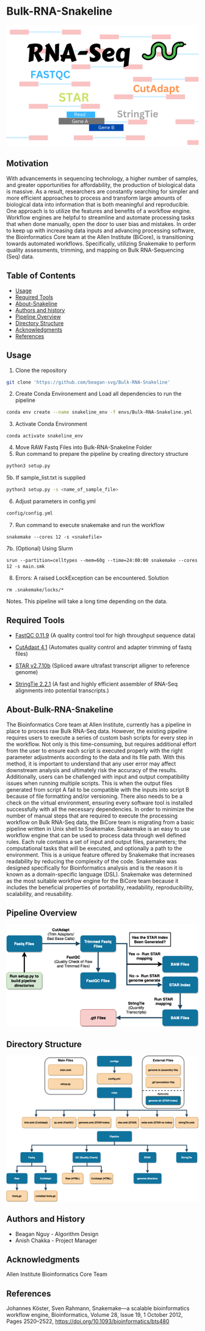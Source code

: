 Bulk-RNA-Snakeline
=================================================
![cover](Image/RNA-SEQ.png)

## Motivation
With advancements in sequencing technology, a higher number of samples, and greater opportunities for affordability, the production of biological data is massive. As a result, researchers are constantly searching for simpler and more efficient approaches to process and transform large amounts of biological data into information that is both meaningful and reproducible. One approach is to utilize the features and benefits of a workflow engine. Workflow engines are helpful to streamline and automate processing tasks that when done manually, open the door to user bias and mistakes. In order to keep up with increasing data inputs and advancing processing software, the Bioinformatics Core team at the Allen Institute (BiCore), is transitioning towards automated workflows. Specifically, utilizing Snakemake to perform quality assessments, trimming, and mapping on Bulk RNA-Sequencing (Seq) data.

Table of Contents
-----------------
* [Usage](#usage)
* [Required Tools](#Required-Tools)
* [About-Snakeline](#About-Bulk-RNA-Snakeline)
* [Authors and history](#authors-and-history)
* [Pipeline Overview](#Pipeline-Overview)
* [Directory Structure](#Directory-Structure)
* [Acknowledgments](#acknowledgments)
* [References](#references)

## Usage
1. Clone the repository
```bash
git clone 'https://github.com/beagan-svg/Bulk-RNA-Snakeline'
```
2. Create Conda Environement and Load all dependencies to run the pipeline
```bash
conda env create --name snakeline_env -f envs/Bulk-RNA-Snakeline.yml 
```
3. Activate Conda Environment
```
conda activate snakeline_env
```
4. Move RAW Fastq Files into Bulk-RNA-Snakeline Folder
5. Run command to prepare the pipeline by creating directory structure
```bash
python3 setup.py
```
5b. If sample_list.txt is supplied
```bash
python3 setup.py -s <name_of_sample_file>
```
6. Adjust parameters in config.yml 
```bash
config/config.yml
```
7. Run command to execute snakemake and run the workflow
```
snakemake --cores 12 -s <snakefile>
```
7b. (Optional) Using Slurm
```
srun --partition=celltypes --mem=60g --time=24:00:00 snakemake --cores 12 -s main.smk
```
8. Errors: A raised LockException can be encountered. Solution
```
rm .snakemake/locks/*
```
Notes. This pipeline will take a long time depending on the data.
## Required Tools  

 * [FastQC 0.11.9](https://www.bioinformatics.babraham.ac.uk/projects/fastqc/) (A quality control tool for high throughput sequence data)

 * [CutAdapt 4.1](https://journal.embnet.org/index.php/embnetjournal/article/view/200/0) (Automates quality  control and adapter trimming of fastq files)

 * [STAR v2.7.10b](https://github.com/alexdobin/STAR) (Spliced aware ultrafast transcript alligner to reference genome)

 * [StringTie 2.2.1](https://ccb.jhu.edu/software/stringtie/) (A fast and highly efficient assembler of RNA-Seq alignments into potential transcripts.)

## About-Bulk-RNA-Snakeline
The Bioinformatics Core team at Allen Institute, currently has a pipeline in place to process raw Bulk RNA-Seq data. However, the existing pipeline requires users to execute a series of custom bash scripts for every step in the workflow. Not only is this time-consuming, but requires additional effort from the user to ensure each script is executed properly with the right parameter adjustments according to the data and its file path. With this method, it is important to understand that any user error may affect downstream analysis and ultimately risk the accuracy of the results. Additionally, users can be challenged with input and output compatibility issues when running multiple scripts. This is when the output files generated from script A fail to be compatible with the inputs into script B because of file formatting and/or versioning. There also needs to be a check on the virtual environment, ensuring every software tool is installed successfully with all the necessary dependencies. In order to minimize the number of manual steps that are required to execute the processing workflow on Bulk RNA-Seq data, the BiCore team is migrating from a basic pipeline written in Unix shell to Snakemake. Snakemake is an easy to use workflow engine that can be used to process data through well defined rules. Each rule contains a set of input and output files, parameters; the computational tasks that will be executed, and optionally a path to the environment. This is a unique feature offered by Snakemake that increases readability by reducing the complexity of the code. Snakemake was designed specifically for Bioinformatics analysis and is the reason it is known as a domain-specific language (DSL). Snakemake was determined as the most suitable workflow engine for the BiCore team because it includes the beneficial properties of portability, readability, reproducibility, scalability, and reusability.  

## Pipeline Overview
![alt text](Image/pipeline.png)

## Directory Structure
![alt text](Image/dir_structure.png)
  
## Authors and History

* Beagan Nguy - Algorithm Design
* Anish Chakka - Project Manager

## Acknowledgments

Allen Institute Bioinformatics Core Team
 
## References
Johannes Köster, Sven Rahmann, Snakemake—a scalable bioinformatics workflow engine, Bioinformatics, Volume 28, Issue 19, 1 October 2012, Pages 2520–2522, https://doi.org/10.1093/bioinformatics/bts480
